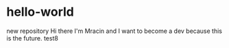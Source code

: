 # hello-world
new repository
Hi there I'm Mracin and I want to become a dev because this is the future.
test8

